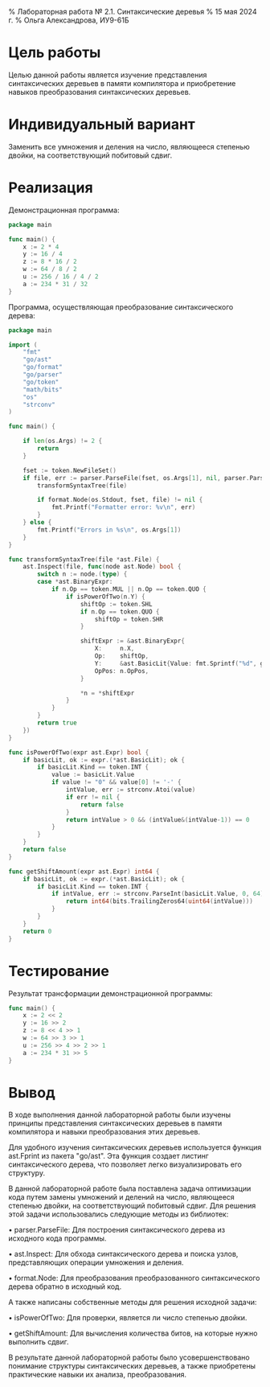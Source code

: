 % Лабораторная работа № 2.1. Синтаксические деревья
% 15 мая 2024 г.
% Ольга Александрова, ИУ9-61Б

# Цель работы
Целью данной работы является изучение представления синтаксических деревьев в памяти компилятора
и приобретение навыков преобразования синтаксических деревьев.

# Индивидуальный вариант
Заменить все умножения и деления на число, являющееся степенью двойки, на соответствующий 
побитовый сдвиг.

# Реализация

Демонстрационная программа:

```go
package main

func main() {
	x := 2 * 4
	y := 16 / 4
	z := 8 * 16 / 2
	w := 64 / 8 / 2
	u := 256 / 16 / 4 / 2
	a := 234 * 31 / 32
}

```

Программа, осуществляющая преобразование синтаксического дерева:

```go
package main

import (
	"fmt"
	"go/ast"
	"go/format"
	"go/parser"
	"go/token"
	"math/bits"
	"os"
	"strconv"
)

func main() {

	if len(os.Args) != 2 {
		return
	}

	fset := token.NewFileSet()
	if file, err := parser.ParseFile(fset, os.Args[1], nil, parser.ParseComments); err == nil {
		transformSyntaxTree(file)

		if format.Node(os.Stdout, fset, file) != nil {
			fmt.Printf("Formatter error: %v\n", err)
		}
	} else {
		fmt.Printf("Errors in %s\n", os.Args[1])
	}
}

func transformSyntaxTree(file *ast.File) {
	ast.Inspect(file, func(node ast.Node) bool {
		switch n := node.(type) {
		case *ast.BinaryExpr:
			if n.Op == token.MUL || n.Op == token.QUO {
				if isPowerOfTwo(n.Y) {
					shiftOp := token.SHL
					if n.Op == token.QUO {
						shiftOp = token.SHR
					}

					shiftExpr := &ast.BinaryExpr{
						X:     n.X,
						Op:    shiftOp,
						Y:     &ast.BasicLit{Value: fmt.Sprintf("%d", getShiftAmount(n.Y))},
						OpPos: n.OpPos,
					}

					*n = *shiftExpr
				}
			}
		}
		return true
	})
}

func isPowerOfTwo(expr ast.Expr) bool {
	if basicLit, ok := expr.(*ast.BasicLit); ok {
		if basicLit.Kind == token.INT {
			value := basicLit.Value
			if value != "0" && value[0] != '-' {
				intValue, err := strconv.Atoi(value)
				if err != nil {
					return false
				}
				return intValue > 0 && (intValue&(intValue-1)) == 0
			}
		}
	}
	return false
}

func getShiftAmount(expr ast.Expr) int64 {
	if basicLit, ok := expr.(*ast.BasicLit); ok {
		if basicLit.Kind == token.INT {
			if intValue, err := strconv.ParseInt(basicLit.Value, 0, 64); err == nil {
				return int64(bits.TrailingZeros64(uint64(intValue)))
			}
		}
	}
	return 0
}

```

# Тестирование

Результат трансформации демонстрационной программы:

```go
func main() {
    x := 2 << 2
    y := 16 >> 2
    z := 8 << 4 >> 1
    w := 64 >> 3 >> 1
    u := 256 >> 4 >> 2 >> 1
    a := 234 * 31 >> 5
}

```


# Вывод

В ходе выполнения данной лабораторной работы были изучены принципы представления синтаксических
деревьев в памяти компилятора и навыки преобразования этих деревьев.

Для удобного изучения синтаксических деревьев используется функция ast.Fprint из пакета "go/ast". 
Эта функция создает листинг синтаксического дерева, что позволяет легко визуализировать его структуру.

В данной лабораторной работе была поставлена задача оптимизации кода путем замены умножений
и делений на число, являющееся степенью двойки, на соответствующий побитовый сдвиг. 
Для решения этой задачи использовались следующие методы из библиотек:

• parser.ParseFile: Для построения синтаксического дерева из исходного кода программы.

• ast.Inspect: Для обхода синтаксического дерева и поиска узлов, представляющих операции умножения и деления.

• format.Node: Для преобразования преобразованного синтаксического дерева обратно в исходный код.

А также написаны собственные методы для решения исходной задачи:

• isPowerOfTwo: Для проверки, является ли число степенью двойки.

• getShiftAmount: Для вычисления количества битов, на которые нужно выполнить сдвиг.

В результате данной лабораторной работы было усовершенствовано понимание структуры синтаксических деревьев,
а также приобретены практические навыки их анализа, преобразования.
